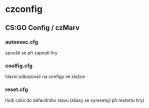 # czconfig
## CS:GO Config / czMarv

### autoexec.cfg
spouští se při zapnutí hry
### coolfig.cfg
hlavní odkazovač na configy ve složce
### reset.cfg
hodí csko do defaultního stavu (aliasy se vyresetují při restartu hry)
